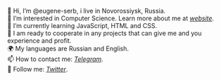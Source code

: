 👋 Hi, I’m @eugene-serb, i live in Novorossiysk, Russia.<br />
🤩 I’m interested in Computer Science. Learn more about me at *[website](https://eugene-serb.github.io/)*.<br />
🌱 I’m currently learning JavaScript, HTML and CSS.<br />
💞️ I am ready to cooperate in any projects that can give me and you experience and profit.<br />
🌍 My languages are Russian and English.<br />
📫 How to contact me: *[Telegram](https://t.me/eugene_serb)*.<br />
👀 Follow me: *[Twitter](https://twitter.com/eugene_serb)*.<br />

<!---
eugene-serb/eugene-serb is a ✨ special ✨ repository because its `README.md` (this file) appears on your GitHub profile.
You can click the Preview link to take a look at your changes.
--->
